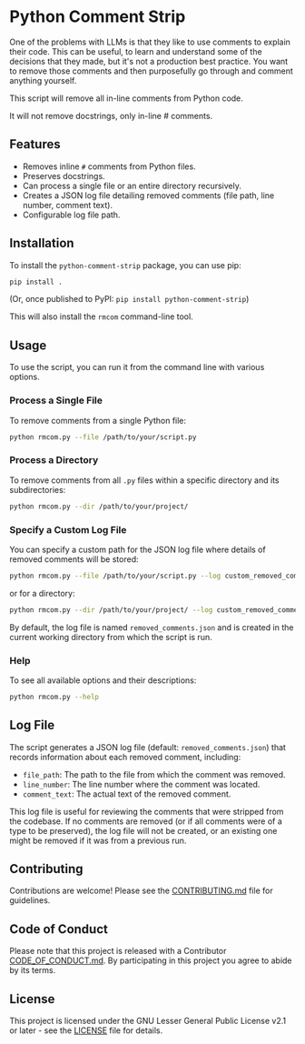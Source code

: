 # Python Comment Strip

One of the problems with LLMs is that they like to use comments
to explain their code. This can be useful, to learn and understand
some of the decisions that they made, but it's not
a production best practice. You want to remove those comments and
then purposefully go through and comment anything yourself.

This script will remove all in-line comments from Python code.

It will not remove docstrings, only in-line # comments.

## Features

- Removes inline `#` comments from Python files.
- Preserves docstrings.
- Can process a single file or an entire directory recursively.
- Creates a JSON log file detailing removed comments (file path, line number, comment text).
- Configurable log file path.

## Installation

To install the `python-comment-strip` package, you can use pip:

```bash
pip install .
```

(Or, once published to PyPI: `pip install python-comment-strip`)

This will also install the `rmcom` command-line tool.

## Usage

To use the script, you can run it from the command line with various options.

### Process a Single File

To remove comments from a single Python file:

```bash
python rmcom.py --file /path/to/your/script.py
```

### Process a Directory

To remove comments from all `.py` files within a specific directory and its subdirectories:

```bash
python rmcom.py --dir /path/to/your/project/
```

### Specify a Custom Log File

You can specify a custom path for the JSON log file where details of removed comments will be stored:

```bash
python rmcom.py --file /path/to/your/script.py --log custom_removed_comments.log
```

or for a directory:

```bash
python rmcom.py --dir /path/to/your/project/ --log custom_removed_comments.json
```

By default, the log file is named `removed_comments.json` and is created in the current working directory from which the script is run.

### Help

To see all available options and their descriptions:

```bash
python rmcom.py --help
```

## Log File

The script generates a JSON log file (default: `removed_comments.json`) that records information about each removed comment, including:

- `file_path`: The path to the file from which the comment was removed.
- `line_number`: The line number where the comment was located.
- `comment_text`: The actual text of the removed comment.

This log file is useful for reviewing the comments that were stripped from the codebase. If no comments are removed (or if all comments were of a type to be preserved), the log file will not be created, or an existing one might be removed if it was from a previous run.

## Contributing

Contributions are welcome! Please see the [CONTRIBUTING.md](CONTRIBUTING.md) file for guidelines.

## Code of Conduct

Please note that this project is released with a Contributor [CODE_OF_CONDUCT.md](CODE_OF_CONDUCT.md). By participating in this project you agree to abide by its terms.

## License

This project is licensed under the GNU Lesser General Public License v2.1 or later - see the [LICENSE](LICENSE) file for details.
